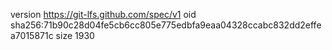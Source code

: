 version https://git-lfs.github.com/spec/v1
oid sha256:71b90c28d04fe5cb6cc805e775edbfa9eaa04328ccabc832dd2effea7015871c
size 1930
